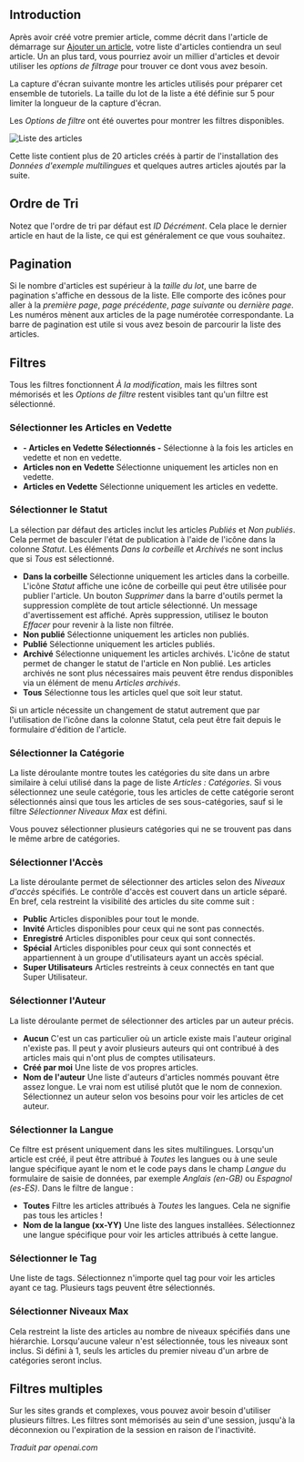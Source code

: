 <!-- Filename: J6.x:Articles:_Filter_Options / Display title: Articles : Options de filtre -->

## Introduction

Après avoir créé votre premier article, comme décrit dans l'article de démarrage sur [Ajouter un article](jdocmanual?article=user/getting-started/adding-an-article), votre liste d'articles contiendra un seul article. Un an plus tard, vous pourriez avoir un millier d'articles et devoir utiliser les *options de filtrage* pour trouver ce dont vous avez besoin.

La capture d'écran suivante montre les articles utilisés pour préparer cet ensemble de tutoriels. La taille du lot de la liste a été définie sur 5 pour limiter la longueur de la capture d'écran.

Les *Options de filtre* ont été ouvertes pour montrer les filtres disponibles.

![Liste des articles](../../../en/images/articles/articles-filter-options.png)

Cette liste contient plus de 20 articles créés à partir de l'installation des *Données d'exemple multilingues* et quelques autres articles ajoutés par la suite.

## Ordre de Tri

Notez que l'ordre de tri par défaut est *ID Décrément*. Cela place le dernier article en haut de la liste, ce qui est généralement ce que vous souhaitez.  

## Pagination

Si le nombre d'articles est supérieur à la *taille du lot*, une barre de pagination s'affiche en dessous de la liste. Elle comporte des icônes pour aller à la *première page*, *page précédente*, *page suivante* ou *dernière page*. Les numéros mènent aux articles de la page numérotée correspondante. La barre de pagination est utile si vous avez besoin de parcourir la liste des articles.

## Filtres

Tous les filtres fonctionnent *À la modification*, mais les filtres sont mémorisés et les *Options de filtre* restent visibles tant qu'un filtre est sélectionné.

### Sélectionner les Articles en Vedette

- **- Articles en Vedette Sélectionnés -** Sélectionne à la fois les articles en vedette et non en vedette.
- **Articles non en Vedette** Sélectionne uniquement les articles non en vedette.
- **Articles en Vedette** Sélectionne uniquement les articles en vedette.

### Sélectionner le Statut

La sélection par défaut des articles inclut les articles *Publiés* et *Non publiés*. Cela permet de basculer l'état de publication à l'aide de l'icône dans la colonne *Statut*. Les éléments *Dans la corbeille* et *Archivés* ne sont inclus que si *Tous* est sélectionné.

- **Dans la corbeille** Sélectionne uniquement les articles dans la corbeille. L'icône *Statut* affiche une icône de corbeille qui peut être utilisée pour publier l'article. Un bouton *Supprimer* dans la barre d'outils permet la suppression complète de tout article sélectionné. Un message d'avertissement est affiché. Après suppression, utilisez le bouton *Effacer* pour revenir à la liste non filtrée.
- **Non publié** Sélectionne uniquement les articles non publiés.
- **Publié** Sélectionne uniquement les articles publiés.
- **Archivé** Sélectionne uniquement les articles archivés. L'icône de statut permet de changer le statut de l'article en Non publié. Les articles archivés ne sont plus nécessaires mais peuvent être rendus disponibles via un élément de menu *Articles archivés*.
- **Tous** Sélectionne tous les articles quel que soit leur statut.

Si un article nécessite un changement de statut autrement que par l'utilisation de l'icône dans la colonne Statut, cela peut être fait depuis le formulaire d'édition de l'article.

### Sélectionner la Catégorie

La liste déroulante montre toutes les catégories du site dans un arbre similaire à celui utilisé dans la page de liste *Articles : Catégories*. Si vous sélectionnez une seule catégorie, tous les articles de cette catégorie seront sélectionnés ainsi que tous les articles de ses sous-catégories, sauf si le filtre *Sélectionner Niveaux Max* est défini.

Vous pouvez sélectionner plusieurs catégories qui ne se trouvent pas dans le même arbre de catégories.

### Sélectionner l'Accès

La liste déroulante permet de sélectionner des articles selon des *Niveaux d'accès* spécifiés. Le contrôle d'accès est couvert dans un article séparé. En bref, cela restreint la visibilité des articles du site comme suit :

- **Public** Articles disponibles pour tout le monde.
- **Invité** Articles disponibles pour ceux qui ne sont pas connectés.
- **Enregistré** Articles disponibles pour ceux qui sont connectés.
- **Spécial** Articles disponibles pour ceux qui sont connectés et appartiennent à un groupe d'utilisateurs ayant un accès spécial.
- **Super Utilisateurs** Articles restreints à ceux connectés en tant que Super Utilisateur.

### Sélectionner l'Auteur

La liste déroulante permet de sélectionner des articles par un auteur précis.

- **Aucun** C'est un cas particulier où un article existe mais l'auteur original n'existe pas. Il peut y avoir plusieurs auteurs qui ont contribué à des articles mais qui n'ont plus de comptes utilisateurs.
- **Créé par moi** Une liste de vos propres articles.
- **Nom de l'auteur** Une liste d'auteurs d'articles nommés pouvant être assez longue. Le vrai nom est utilisé plutôt que le nom de connexion. Sélectionnez un auteur selon vos besoins pour voir les articles de cet auteur.

### Sélectionner la Langue

Ce filtre est présent uniquement dans les sites multilingues. Lorsqu'un article est créé, il peut être attribué à *Toutes* les langues ou à une seule langue spécifique ayant le nom et le code pays dans le champ *Langue* du formulaire de saisie de données, par exemple *Anglais (en-GB)* ou *Espagnol (es-ES)*. Dans le filtre de langue :

- **Toutes** Filtre les articles attribués à *Toutes* les langues. Cela ne signifie pas tous les articles !
- **Nom de la langue (xx-YY)** Une liste des langues installées. Sélectionnez une langue spécifique pour voir les articles attribués à cette langue.

### Sélectionner le Tag

Une liste de tags. Sélectionnez n'importe quel tag pour voir les articles ayant ce tag. Plusieurs tags peuvent être sélectionnés.

### Sélectionner Niveaux Max

Cela restreint la liste des articles au nombre de niveaux spécifiés dans une hiérarchie. Lorsqu'aucune valeur n'est sélectionnée, tous les niveaux sont inclus. Si défini à 1, seuls les articles du premier niveau d'un arbre de catégories seront inclus.

## Filtres multiples

Sur les sites grands et complexes, vous pouvez avoir besoin d'utiliser plusieurs filtres. Les filtres sont mémorisés au sein d'une session, jusqu'à la déconnexion ou l'expiration de la session en raison de l'inactivité.

*Traduit par openai.com*

